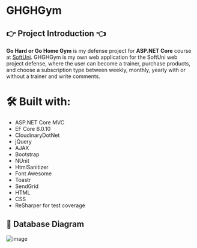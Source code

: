 # GHGHGym
## :point_right: Project Introduction :point_left:
**Go Hard or Go Home Gym** is my defense project for **ASP.NET Core** course at [SoftUni](https://softuni.bg).
GHGHGym is my own web application for the SoftUni web project defense, where the user can become a trainer, purchase products, and choose a subscription type between weekly, monthly, yearly with or without a trainer and write comments.

# 🛠 Built with:
* ASP.NET Core MVC
* EF Core 6.0.10
* CloudinaryDotNet
* jQuery
* AJAX
* Bootstrap
* NUnit
* HtmlSanitizer
* Font Awesome
* Toastr
* SendGrid
* HTML
* CSS
* ReSharper for test coverage

## :floppy_disk: Database Diagram
![image](https://user-images.githubusercontent.com/86330813/206267005-245e5527-d86c-47d4-9e3e-995201ff642c.png)
